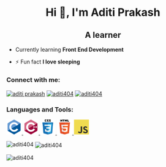 <h1 align="center">Hi 👋, I'm Aditi Prakash</h1>
<h2 align="center">A learner</h2>

- Currently learning **Front End Development**

- ⚡ Fun fact **I love sleeping**

<h3 align="left">Connect with me:</h3>
<p align="left">
<a href="https://linkedin.com/in/aditi prakash" target="blank"><img align="center" src="https://raw.githubusercontent.com/rahuldkjain/github-profile-readme-generator/master/src/images/icons/Social/linked-in-alt.svg" alt="aditi prakash" height="30" width="40" /></a>
<a href="https://instagram.com/aditi404" target="blank"><img align="center" src="https://raw.githubusercontent.com/rahuldkjain/github-profile-readme-generator/master/src/images/icons/Social/instagram.svg" alt="aditi404" height="30" width="40" /></a>
<a href="https://www.codechef.com/users/aditi404" target="blank"><img align="center" src="https://cdn.jsdelivr.net/npm/simple-icons@3.1.0/icons/codechef.svg" alt="aditi404" height="30" width="40" /></a>
</p>

<h3 align="left">Languages and Tools:</h3>
<p align="left"> <a href="https://www.cprogramming.com/" target="_blank"> <img src="https://raw.githubusercontent.com/devicons/devicon/master/icons/c/c-original.svg" alt="c" width="40" height="40"/> </a> <a href="https://www.w3schools.com/cpp/" target="_blank"> <img src="https://raw.githubusercontent.com/devicons/devicon/master/icons/cplusplus/cplusplus-original.svg" alt="cplusplus" width="40" height="40"/> </a> <a href="https://www.w3schools.com/css/" target="_blank"> <img src="https://raw.githubusercontent.com/devicons/devicon/master/icons/css3/css3-original-wordmark.svg" alt="css3" width="40" height="40"/> </a> <a href="https://www.w3.org/html/" target="_blank"> <img src="https://raw.githubusercontent.com/devicons/devicon/master/icons/html5/html5-original-wordmark.svg" alt="html5" width="40" height="40"/> </a> <a href="https://developer.mozilla.org/en-US/docs/Web/JavaScript" target="_blank"> <img src="https://raw.githubusercontent.com/devicons/devicon/master/icons/javascript/javascript-original.svg" alt="javascript" width="40" height="40"/> </a> </p>

<p><img align="left" src="https://github-readme-stats.vercel.app/api/top-langs?username=aditi404&show_icons=true&locale=en&layout=compact" alt="aditi404" /></p>

<p>&nbsp;<img align="center" src="https://github-readme-stats.vercel.app/api?username=aditi404&show_icons=true&locale=en" alt="aditi404" /></p>

<p><img align="center" src="https://github-readme-streak-stats.herokuapp.com/?user=aditi404&" alt="aditi404" /></p>
